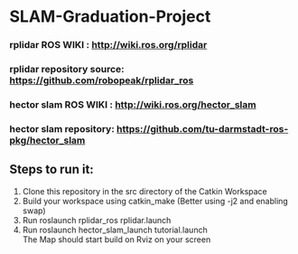 # SLAM-Graduation-Project  
### rplidar ROS WIKI : http://wiki.ros.org/rplidar  
### rplidar repository source: https://github.com/robopeak/rplidar_ros
### hector slam ROS WIKI : http://wiki.ros.org/hector_slam  
### hector slam repository: https://github.com/tu-darmstadt-ros-pkg/hector_slam  

## Steps to run it:  
1. Clone this repository in the src directory of the Catkin Workspace  
2. Build your workspace using catkin_make (Better using -j2 and enabling swap)  
3. Run roslaunch rplidar_ros rplidar.launch  
4. Run roslaunch hector_slam_launch tutorial.launch  
The Map should start build on Rviz on your screen
